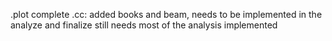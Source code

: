 .plot complete 
.cc: added books and beam, needs to be implemented in the analyze and finalize
still needs most of the analysis implemented 